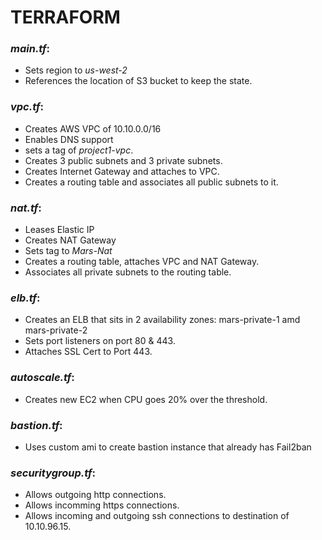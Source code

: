 # TERRAFORM

### _main.tf_:

* Sets region to _us-west-2_
* References the location of S3 bucket to keep the state.


### _vpc.tf_:

* Creates AWS VPC of 10.10.0.0/16
* Enables DNS support 
* sets a tag of _project1-vpc_.
* Creates 3 public subnets and 3 private subnets.
* Creates Internet Gateway and attaches to VPC.
* Creates a routing table and associates all public subnets to it.


### _nat.tf_:

* Leases Elastic IP
* Creates NAT Gateway
* Sets tag to _Mars-Nat_
* Creates a routing table, attaches VPC and NAT Gateway.
* Associates all private subnets to the routing table.


### _elb.tf_:

* Creates an ELB that sits in 2 availability zones: mars-private-1 amd mars-private-2
* Sets port listeners on port 80 & 443.
* Attaches SSL Cert to Port 443.


### _autoscale.tf_:

* Creates new EC2 when CPU goes 20% over the threshold.


### _bastion.tf_:

* Uses custom ami to create bastion instance that already has Fail2ban

### _securitygroup.tf_:

* Allows outgoing http connections. 
* Allows incomming https connections.
* Allows incoming and outgoing ssh connections to destination of 10.10.96.15.


